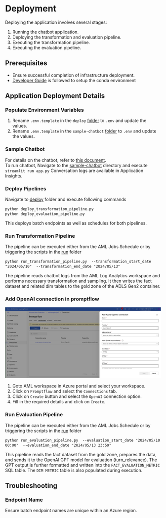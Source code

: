 # Deployment

Deploying the application involves several stages:

1. Running the chatbot application.
2. Deploying the transformation and evaluation pipeline.
3. Executing the transformation pipeline.
4. Executing the evaluation pipeline.

## Prerequisites  
- Ensure successful completion of infrastructure deployment.
- [Developer Guide](03_Developer_Guide.md) is followed to setup the conda environment

## Application Deployment Details

### Populate Environment Variables 
1. Rename `.env.template` in the `deploy` [folder](../azureml/pipeline/deploy/) to `.env` and update the values.  
2. Rename `.env.template` in the `sample-chatbot` [folder](../sample-chatbot/) to `.env` and update the values.

### Sample Chatbot
For details on the chatbot, refer to [this document](../sample-chatbot/README.md).  
To run chatbot, Navigate to the [sample-chatbot](../sample-chatbot/) directory and execute
`streamlit run app.py`
Conversation logs are available in Application Insights.

### Deploy Pipelines
Navigate to [deploy](../azureml/pipeline/deploy/) folder and execute following commands
```
python deploy_transformation_pipeline.py
python deploy_evaluation_pipeline.py
```
This deploys batch endpoints as well as schedules for both pipelines.

### Run Transformation Pipeline
The pipeline can be executed either from the AML Jobs Schedule or by triggering the scripts in the [run](../azureml/pipeline/run/) folder
```
python run_transformation_pipeline.py  --transformation_start_date "2024/05/10"  --transformation_end_date "2024/05/13"
```
The pipeline reads chatbot logs from the AML Log Analytics workspace and performs necessary transformation and sampling. It then writes the fact dataset and related dim tables to the gold zone of the ADLS Gen2 container.

### Add OpenAI connection in promptflow
![Promptflow Connection](../docs/images/promptflow_connection.png)
1. Goto AML workspace in Azure portal and select your workspace.
2. Click on `Promptflow` and select the `Connections` tab.
3. Click on `Create` button and select the `OpenAI` connection option.
4. Fill in the required details and click on `Create`.

### Run Evaluation Pipeline
The pipeline can be executed either from the AML Jobs Schedule or by triggering the scripts in the [run](../azureml/pipeline/run/) folder
```
python run_evaluation_pipeline.py  --evaluation_start_date "2024/05/10 00:00"  --evaluation_end_date "2024/05/13 23:59"
```
This pipeline reads the fact dataset from the gold zone, prepares the data, and sends it to the OpenAI GPT model for evaluation (turn_relevance). The GPT output is further formatted and written into the `FACT_EVALUATION_METRIC` SQL table. The `DIM METRIC` table is also populated during execution.

## Troubleshooting

### Endpoint Name
Ensure batch endpoint names are unique within an Azure region.
